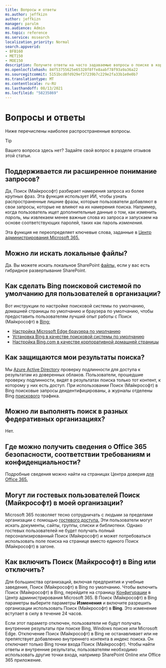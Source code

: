 ```yaml
---
title: Вопросы и ответы
ms.author: jeffkizn
author: jeffkizn
manager: parulm
ms.audience: Admin
ms.topic: reference
ms.service: mssearch
localization_priority: Normal
search.appverid:
- BFB160
- MET150
- MOE150
description: Получите ответы на часто задаваемые вопросы о поиске в корпоративной среде и Поиске (Майкрософт)
ms.openlocfilehash: 84f53755625e65328f8ffe8aabf78f93a9a36a22
ms.sourcegitcommit: 5151bcd8fd929ef37239b7c229e2fa33b1e0e0b7
ms.translationtype: MT
ms.contentlocale: ru-RU
ms.lasthandoff: 08/13/2021
ms.locfileid: "58235869"
---
```

<!-- markdownlint-disable no-trailing-punctuation -->
# <a name="frequently-asked-questions"></a>Вопросы и ответы

Ниже перечислены наиболее распространенные вопросы.

> [!TIP]
> Вашего вопроса здесь нет? Задайте свой вопрос в разделе отзывов этой статьи.

## <a name="is-advanced-query-understanding-supported"></a>Поддерживается ли расширенное понимание запросов?

Да, Поиск (Майкрософт) разбирает намерения запроса из более крупных фраз. Эта функция использует ИИ, чтобы узнать распространенные лишние фразы, которые пользователи добавляют в свои запросы, которые не влияют на их намерения поиска. Например, когда пользователь ищет дополнительные данные о том, как изменить *пароль,* мы извлекаем менее важные слова из запроса и запускаем на основе соответствующих паролей, таких как пароль *изменения.*
  
Эта функция не переопределяет ключевые слова, заданные в [Центр администрирования Microsoft 365.](https://admin.microsoft.com)
  
## <a name="can-you-search-for-files-on-premises"></a>Можно ли искать локальные файлы?

Да. Вы можете искать локальное SharePoint [файлы,](http://sharepoint.com/) если у вас есть гибридное развертывание SharePoint.
  
## <a name="how-do-i-make-bing-the-default-search-engine-for-people-in-my-org"></a>Как сделать Bing поисковой системой по умолчанию для пользователей в организации?

Вот инструкции по настройке поисковой системы по умолчанию, домашней страницы по умолчанию и браузера по умолчанию, чтобы предоставить пользователям лучший опыт работы с Поиск (Майкрософт) в [Bing:](https://Bing.com)

- [Настройка Microsoft Edge браузера по умолчанию](/deployedge/edge-default-browser)
- [Установка Bing в качестве поисковой системы по умолчанию](set-default-search-engine.md)
- [Настройка Bing.com в качестве корпоративной домашней страницы](set-default-homepage.md)

## <a name="how-are-my-search-results-protected"></a>Как защищаются мои результаты поиска?

Мы [Azure Active Directory](/azure/active-directory/) проверку подлинности для доступа к результатам из доверенных облаков. Пользователи, прошедшие проверку подлинности, видят в результатах поиска только тот контент, к которому у них есть доступ. При использовании Поиск (Майкрософт) в Bing поисковые запросы деидентифицированы, а журналы отделены Bing [поискового](https://Bing.com) трафика.

## <a name="can-i-search-across-federated-organizations"></a>Можно ли выполнять поиск в разных федеративных организациях?

Нет.

## <a name="where-can-i-get-info-about-office-365-security-compliance-and-privacy"></a>Где можно получить сведения о Office 365 безопасности, соответствии требованиям и конфиденциальности?

Подробные сведения можно найти на страницах Центра доверия [для Office 365.](https://www.microsoft.com/TrustCenter/CloudServices/office365/default.aspx)

## <a name="can-guest-users-access-microsoft-search-in-my-organization"></a>Могут ли гостевых пользователей Поиск (Майкрософт) в моей организации?

Microsoft 365 позволяет тесно сотрудничать с людьми за пределами организации с помощью [гостевого доступа.](/microsoft-365/solutions/collaborate-with-people-outside-your-organization) Эти пользователи могут искать документы, сайты, группы, списки и библиотеки. Однако гостевых пользователей не будет получать полный персонализированный Поиск (Майкрософт) и может потребоваться использовать поле поиска на странице вместо единого Поиск (Майкрософт) в загоне.

## <a name="how-do-i-turn-microsoft-search-in-bing-on-or-off"></a>Как включить Поиск (Майкрософт) в Bing или отключить?

Для большинства организаций, включая предприятия и учебные заведения, Поиск (Майкрософт) в Bing по умолчанию. Чтобы включить Поиск (Майкрософт) в Bing, перейдите на страницу [Конфигурации](https://admin.microsoft.com/Adminportal/Home#/MicrosoftSearch/configurations) в Центр администрирования Microsoft 365. В Поиск (Майкрософт) в Bing параметры выберите параметры **Изменения** и включите разрешить организации использовать Поиск (Майкрософт) в **Bing**. Это изменение вступает в силу в течение 24 часов.

Если этот параметр отключен, пользователи не будут получать внутренние результаты при поиске Bing, Windows поиске или Microsoft Edge. Отключение Поиск (Майкрософт) в Bing не останавливает или не препятствует добавлению внутреннего контента в индекс поиска. Он отключает только Bing точки входа Поиск (Майкрософт). Чтобы найти ответы и внутренние результаты, пользователям необходимо использовать другие точки входа, например SharePoint Online или Office 365 приложение.
